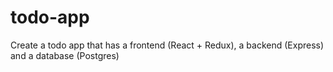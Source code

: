 # todo-app
Create a todo app that has a frontend (React + Redux), a backend (Express) and a database (Postgres)
